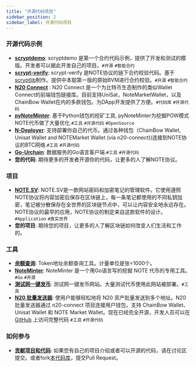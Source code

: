 ```yaml
---
title: "开源代码项目"
sidebar_position: 2
sidebar_label: 开源代码项目
---
```


### 开源代码示例

- **[scryptdemo](https://github.com/NoteProtocol/scryptdemo)**: scryptdemo 是第一个合约代码示例，提供了开发和测试的模版。开发者可以据此开发自己的项目。`#开源` `#智能合约`
- **[scrypt-verify](https://github.com/NoteProtocol/scrypt-verify)**: scrypt-verify 是NOTE协议的链下合约校验代码。基于[scryptlib](https://github.com/sCrypt-Inc/scryptlib)制作。提供中本聪第一版的原始BVM进行合约校验。`#开源` `#智能合约`
- **[N20 Connect](https://github.com/NoteScan/n20-connect)**
: N20 Connect 是一个为比特币生态制作的类似Wallet Connect的前端钱包链接库。目前支持UniSat，NoteMarketWallet，以及ChainBow Wallet在内的多款钱包。为DApp开发提供了方便。`#代码库` `#开源代码`
- **[pyNoteMinter](https://github.com/NoteScan/pyNoteMinter)**: 基于Python钱包的挖矿工具, pyNoteMinter为挖掘POW模式NOTE代币做了大量优化.`#工具` `#开源代码` `#OpenSource`
- **[N-Deployer](https://n-deployer-test.vercel.app/)**: 支持部署你自己的代币。通过各种钱包（ChainBow Wallet, Unisat Wallet and NOTEMarket Wallet (via n20-connect))连接到NOTE协议的BTC网络.`#工具` `#开源代码`
- **[Go-Urchain](https://github.com/xianb/go-urchain)**: 数据服务的Go语言客户端.`#工具` `#开源代码`
- **您的代码**: 期待更多的开发者开源你的代码，让更多的人了解NOTE协议。

### 项目

- **[NOTE.SV](https://note.sv)**: NOTE.SV是一款网站密码和加密笔记的管理软件。它使用遵照NOTE协议将内容加密后保存在区块链上，每一条笔记都使用的不同私钥加密，笔记被分散保存在全世界的区块链节点中，可以让内容安全地永远存在。NOTE协议的最早的应用，NOTE协议的制定来自这款软件的设计。`#Application` `#真实世界`
- **您的项目**: 期待您的项目，让更多的人了解区块链如何改变人们生活和工作的。

### 工具

- **[余额查询](https://note.78web3.xyz/)**: Token地址余额查询工具。计量单位是张=1000个。
- **[NoteMinter](https://github.com/GoudanWoo/note-minter)**: NoteMinter 是一个用Go语言写的挖掘 NOTE 代币的专用工具。`#Go` `#开源`
- **[测试网一键发币](https://note.btc.sv)**: 测试网一键发币网站。大量测试代币使用此网站被部署。`#工具`
- **[N20 批量发送器](https://bulksender.notenation.io/)**: 使用户能够轻松地将 N20 资产批量发送到多个地址。N20 批量发送器通过 n20-connect 项目连接用户钱包，支持 ChainBow Wallet、Unisat Wallet 和 NOTE Market Wallet。现在已经完全开源，开发人员可以在  [GitHub](https://github.com/notenationio/N20BulkSender) 上访问完整代码 `#工具` `#开源代码`

### 如何参与

- **[贡献项目和代码](https://github.com/orgs/NoteProtocol/discussions)**: 如果您有自己的项目介绍或者可以开源的代码，请在讨论区提交。或者fork[本代码库](https://github.com/NoteProtocol/protocol)，提交Pull Request。
